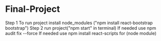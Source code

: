 # Final-Project
Step 1 To run project 
install node_modules ("npm install react-bootstrap bootstrap")
Step 2 run project("npm start" in terminal)
If needed use npm audit fix --force
If needed use npm install react-scripts for (node module)
